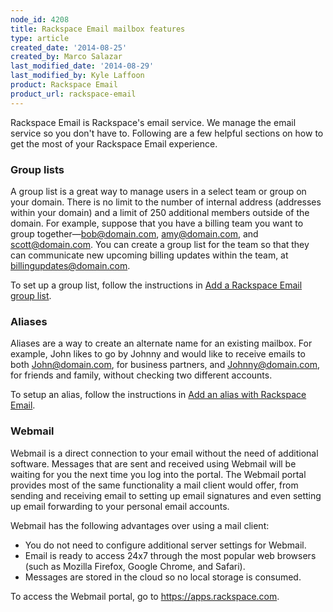 ```yaml
---
node_id: 4208
title: Rackspace Email mailbox features
type: article
created_date: '2014-08-25'
created_by: Marco Salazar
last_modified_date: '2014-08-29'
last_modified_by: Kyle Laffoon
product: Rackspace Email
product_url: rackspace-email
---
```


Rackspace Email is Rackspace's email service. We manage the
email service so you don't have to. Following are a few helpful sections on
how to get the most of your Rackspace Email experience.

### Group lists

A group list is a great way to manage users in a select team or group on
your domain. There is no limit to the number of internal address
(addresses within your domain) and a limit of 250 additional members
outside of the domain. For example, suppose that you have a billing team you want to
group together&mdash;bob@domain.com, amy@domain.com, and scott@domain.com. You
can create a group list for the team so that they can communicate new
upcoming billing updates within the team, at billingupdates@domain.com.

To set up a group list, follow the instructions in [Add a Rackspace Email group list](/how-to/adding-a-rackspace-email-group-list).

### Aliases

Aliases are a way to create an alternate name for an existing mailbox.
For example, John likes to go by Johnny and would like to receive emails to both
John@domain.com, for business partners, and Johnny@domain.com, for
friends and family, without checking two different accounts.

To setup an alias, follow the instructions in [Add an alias with Rackspace Email](/how-to/adding-an-alias-with-rackspace-email).

### Webmail

Webmail is a direct connection to your email without the need of
additional software. Messages that are sent and received using Webmail will be
waiting for you the next time you log into the portal. The Webmail
portal provides most of the same functionality a mail client would offer,
from sending and receiving email to setting up email signatures and even
setting up email forwarding to your personal email accounts.

Webmail has the following advantages over using a mail client:

- You do not need to configure additional server settings for Webmail.
- Email is ready to access 24x7 through the most popular web browsers (such as Mozilla Firefox, Google Chrome, and Safari).
- Messages are stored in the cloud so no local storage is consumed.

To access the Webmail portal, go to <https://apps.rackspace.com>.
